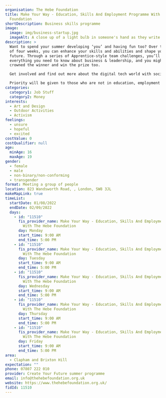 ```yaml
---
organisation: The Hebe Foundation
title: Make Your Way - Education, Skills And Employment Programme With The Hebe
  Foundation
shortDescription: Business skills programme
image:
  image: img/business-startup.jpg
  imageAlt: A close up of a light bulb in someone's hand as they write
description: >
  Want to spend your summer developing ‘you’ and having fun too? Over the course
  of four weeks, you can enhance your skills and abilities and shape your
  future. Through a series of Apprentice-style team challenges, you’ll learn
  everything you need to know about business & leadership, and you might just be
  crowned the winner and win the prize too. 

  Get involved and find out more about the digital tech world with social media companies like Tiktok & FOUND. All that plus mentoring and career advice, along with paid work experience.

  Priority will be given to those who are not in education, employment or training. This programme takes place in Clapham & Norwood.
categories:
  category1: Job Stuff
  category2: Money
interests:
  - Art and Design
  - Outdoor Activities
  - Activism
feelings:
  - unsure
  - hopeful
  - excited
costValue: 0
costQualifier: null
age:
  minAge: 16
  maxAge: 19
gender:
  - female
  - male
  - non-binary/non-conforming
  - transgender
format: Meeting a group of people
location: 823 Wandsworth Road, , London, SW8 3JL
makeMapLink: true
timeList:
  startDate: 01/08/2022
  endDate: 02/09/2022
  days:
    - id: "11510"
      fis_provider_name: Make Your Way - Education, Skills And Employment Programme
        With The Hebe Foundation
      day: Monday
      start_time: 9:00 AM
      end_time: 5:00 PM
    - id: "11510"
      fis_provider_name: Make Your Way - Education, Skills And Employment Programme
        With The Hebe Foundation
      day: Tuesday
      start_time: 9:00 AM
      end_time: 5:00 PM
    - id: "11510"
      fis_provider_name: Make Your Way - Education, Skills And Employment Programme
        With The Hebe Foundation
      day: Wednesday
      start_time: 9:00 AM
      end_time: 5:00 PM
    - id: "11510"
      fis_provider_name: Make Your Way - Education, Skills And Employment Programme
        With The Hebe Foundation
      day: Thursday
      start_time: 9:00 AM
      end_time: 5:00 PM
    - id: "11510"
      fis_provider_name: Make Your Way - Education, Skills And Employment Programme
        With The Hebe Foundation
      day: Friday
      start_time: 9:00 AM
      end_time: 5:00 PM
area:
  - Clapham and Brixton Hill
expectation: ""
phone: 07807 222 010
provider: Create Your Future summer programme
email: info@thehebefoundation.org.uk
website: https://www.thehebefoundation.org.uk/
fidId: 11510
---
```


